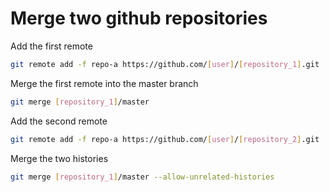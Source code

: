 # Merge two github repositories

Add the first remote

```sh
git remote add -f repo-a https://github.com/[user]/[repository_1].git
```

Merge the first remote into the master branch

```sh
git merge [repository_1]/master
```

Add the second remote

```sh
git remote add -f repo-a https://github.com/[user]/[repository_2].git
```

Merge the two histories
```sh
git merge [repository_1]/master --allow-unrelated-histories
```
